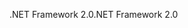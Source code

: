<span data-ttu-id="9c759-101">.NET Framework 2.0</span><span class="sxs-lookup"><span data-stu-id="9c759-101">.NET Framework 2.0</span></span>